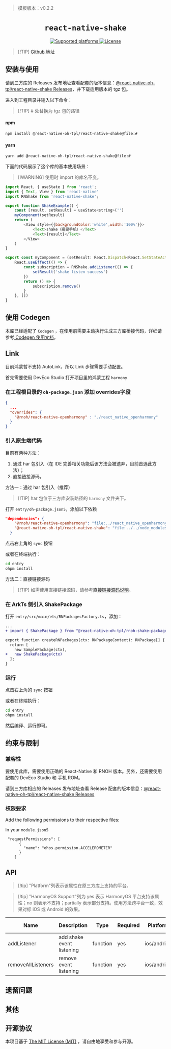 <!-- {% raw %} -->
> 模板版本：v0.2.2

<p align="center">
  <h1 align="center"> <code>react-native-shake</code> </h1>
</p>
<p align="center">
    <a href="https://github.com/Doko-Demo-Doa/react-native-shake">
        <img src="https://img.shields.io/badge/platforms-android%20|%20ios%20|%20harmony%20-lightgrey.svg" alt="Supported platforms" />
    </a>
    <a href="https://github.com/Doko-Demo-Doa/react-native-shake/blob/main/LICENSE">
        <img src="https://img.shields.io/badge/license-MIT-green.svg" alt="License" />
    </a>
</p>

> [!TIP] [Github 地址](https://github.com/react-native-oh-library/react-native-shake)

## 安装与使用

请到三方库的 Releases 发布地址查看配套的版本信息：[@react-native-oh-tpl/react-native-shake Releases](https://github.com/react-native-oh-library/react-native-shake/releases)，并下载适用版本的 tgz 包。


进入到工程目录并输入以下命令：

> [!TIP] # 处替换为 tgz 包的路径

<!-- tabs:start -->

#### **npm**

```bash
npm install @react-native-oh-tpl/react-native-shake@file:#
```

#### **yarn**

```bash
yarn add @react-native-oh-tpl/react-native-shake@file:#
```

<!-- tabs:end -->

下面的代码展示了这个库的基本使用场景：

> [!WARNING] 使用时 import 的库名不变。

```js
import React, { useState } from 'react';
import { Text, View } from 'react-native'
import RNShake from 'react-native-shake';

export function ShakeExample() {
    const [result, setResult] = useState<string>('')
    myComponent(setResult)
    return (
        <View style={{backgroundColor:'white',width:'100%'}}>
            <Text>shake（摇晃手机）</Text>
            <Text>{result}</Text>
        </View>
    )
}

export const myComponent = (setResult: React.Dispatch<React.SetStateAction<string>>) => {
    React.useEffect(() => {
        const subscription = RNShake.addListener(() => {
            setResult('shake listen success')
        })
        return () => {
            subscription.remove()
        }
    }, [])
}


```
## 使用 Codegen

本库已经适配了 `Codegen` ，在使用前需要主动执行生成三方库桥接代码，详细请参考[ Codegen 使用文档](/zh-cn/codegen.md)。
## Link

目前鸿蒙暂不支持 AutoLink，所以 Link 步骤需要手动配置。

首先需要使用 DevEco Studio 打开项目里的鸿蒙工程 `harmony`

### 在工程根目录的 `oh-package.json` 添加 overrides字段

```json
{
  ...
  "overrides": {
    "@rnoh/react-native-openharmony" : "./react_native_openharmony"
  }
}
```

### 引入原生端代码

目前有两种方法：

1. 通过 har 包引入（在 IDE 完善相关功能后该方法会被遗弃，目前首选此方法）；
2. 直接链接源码。

方法一：通过 har 包引入（推荐）

> [!TIP] har 包位于三方库安装路径的 `harmony` 文件夹下。

打开 `entry/oh-package.json5`，添加以下依赖

```json
"dependencies": {
    "@rnoh/react-native-openharmony": "file:../react_native_openharmony",
    "@react-native-oh-tpl/react-native-shake": "file:../../node_modules/@react-native-oh-tpl/react-native-shake/harmony/shake_package.har"
  }
```

点击右上角的 `sync` 按钮

或者在终端执行：

```bash
cd entry
ohpm install
```

方法二：直接链接源码

> [!TIP] 如需使用直接链接源码，请参考[直接链接源码说明](/zh-cn/link-source-code.md)。


### 在 ArkTs 侧引入 ShakePackage

打开 `entry/src/main/ets/RNPackagesFactory.ts`，添加：

```diff
...
+ import { ShakePackage } from "@react-native-oh-tpl/rnoh-shake-package/ts";

export function createRNPackages(ctx: RNPackageContext): RNPackage[] {
  return [
    new SamplePackage(ctx),
+   new ShakePackage(ctx)
  ];
}
```

### 运行

点击右上角的 `sync` 按钮

或者在终端执行：

```bash
cd entry
ohpm install
```

然后编译、运行即可。

## 约束与限制

### 兼容性


要使用此库，需要使用正确的 React-Native 和 RNOH 版本。另外，还需要使用配套的 DevEco Studio 和 手机 ROM。

请到三方库相应的 Releases 发布地址查看 Release 配套的版本信息：[@react-native-oh-tpl/react-native-shake Releases](https://github.com/react-native-oh-library/react-native-shake/releases)


### 权限要求

Add the following permissions to their respective files:

In your `module.json5`

```
 "requestPermissions": [
      {
        "name": "ohos.permission.ACCELEROMETER"
      }
    ]
```

## API

> [!tip] "Platform"列表示该属性在原三方库上支持的平台。

> [!tip] "HarmonyOS Support"列为 yes 表示 HarmonyOS 平台支持该属性；no 则表示不支持；partially 表示部分支持。使用方法跨平台一致，效果对标 iOS 或 Android 的效果。

| Name | Description | Type | Required | Platform | HarmonyOS Support  |
| ---- | ----------- | ---- | -------- | -------- | ------------------ |
| addListener  | add shake event listening         | function  | yes | ios/andriod      | yes |
| removeAllListeners  | remove event listening         | function  | yes | ios/andriod      | yes |

## 遗留问题

## 其他

## 开源协议

本项目基于 [The MIT License (MIT)](https://github.com/Doko-Demo-Doa/react-native-shake/blob/main/LICENSE) ，请自由地享受和参与开源。
<!-- {% endraw %} -->